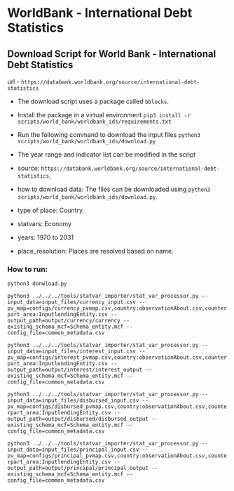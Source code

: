 # WorldBank - International Debt Statistics

## Download Script for World Bank - International Debt Statistics

url - `https://databank.worldbank.org/source/international-debt-statistics`

- The download script uses a package called `bblocks`.
- Install the package in a virtual environment `pip3 install -r scripts/world_bank/worldbank_ids/requirements.txt`
- Run the following command to download the input files `python3 scripts/world_bank/worldbank_ids/download.py`
- The year range and indicator list can be modified in the script

- source: `https://databank.worldbank.org/source/international-debt-statistics`, 

- how to download data: The files can be downloaded using `python3 scripts/world_bank/worldbank_ids/download.py`.

- type of place: Country.

- statvars: Economy

- years: 1970 to 2031

- place_resolution: Places are resolved based on name.

### How to run:

`python3 donwload.py`

`python3 ../../../tools/statvar_importer/stat_var_processor.py --input_data=input_files/currency_input.csv --pv_map=configs/currency_pvmap.csv,country:observationAbout.csv,counterpart_area:InputlendingEntity.csv --output_path=output/currency/currency --existing_schema_mcf=Schema_entity.mcf --config_file=common_metadata.csv`

`python3 ../../../tools/statvar_importer/stat_var_processor.py --input_data=input_files/interest_input.csv --pv_map=configs/interest_pvmap.csv,country:observationAbout.csv,counterpart_area:InputlendingEntity.csv --output_path=output/interest/interest_output --existing_schema_mcf=Schema_entity.mcf --config_file=common_metadata.csv`

`python3 ../../../tools/statvar_importer/stat_var_processor.py --input_data=input_files/disbursed_input.csv --pv_map=configs/disbursed_pvmap.csv,country:observationAbout.csv,counterpart_area:InputlendingEntity.csv --output_path=output/disbursed/disbursed_output --existing_schema_mcf=Schema_entity.mcf --config_file=common_metadata.csv`

`python3 ../../../tools/statvar_importer/stat_var_processor.py --input_data=input_files/principal_input.csv --pv_map=configs/principal_pvmap.csv,country:observationAbout.csv,counterpart_area:InputlendingEntity.csv --output_path=output/principal/principal_output --existing_schema_mcf=Schema_entity.mcf --config_file=common_metadata.csv`
